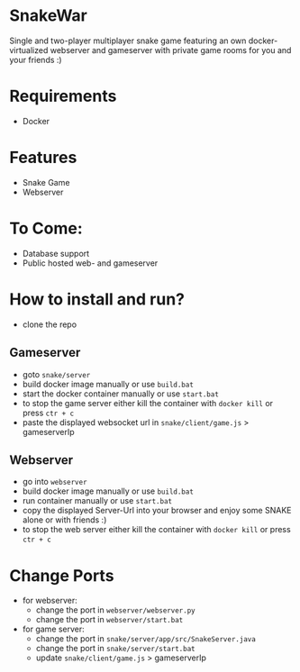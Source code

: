 # SnakeWar
Single and two-player multiplayer snake game featuring an own docker-virtualized webserver and gameserver with private game rooms for you and your friends :) 

# Requirements
- Docker

# Features
- Snake Game
- Webserver

# To Come:
- Database support
- Public hosted web- and gameserver

# How to install and run?
- clone the repo
## Gameserver
- goto `snake/server`
- build docker image manually or use `build.bat`
- start the docker container manually or use `start.bat`
- to stop the game server either kill the container with `docker kill` or press `ctr + c`
- paste the displayed websocket url in `snake/client/game.js` > gameserverIp

## Webserver
- go into `webserver`
- build docker image manually or use `build.bat`
- run container manually or use `start.bat`
- copy the displayed Server-Url into your browser and enjoy some SNAKE alone or with friends :)
- to stop the web server either kill the container with `docker kill` or press `ctr + c`

# Change Ports
- for webserver:
    - change the port in `webserver/webserver.py`
    - change the port in `webserver/start.bat`
- for game server:
    - change the port in `snake/server/app/src/SnakeServer.java`
    - change the port in `snake/server/start.bat`
    - update `snake/client/game.js` > gameserverIp
